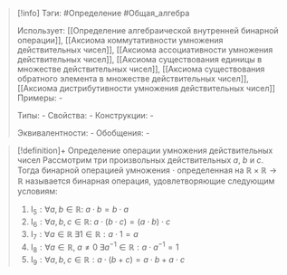 > [!info]
> Тэги: #Определение #Общая_алгебра 
> 
> Использует: [[Определение aлгебраической внутренней бинарной операции]], [[Аксиомa коммутативности умножения действительных чисел]], [[Аксиомa ассоциативности умножения действительных чисел]], [[Аксиомa существования единицы в множестве действительных чисел]], [[Аксиомa существования обратного элемента в множестве действительных чисел]], [[Аксиомa дистрибутивности умножения действительных чисел]] 
> Примеры: *-*
> 
> Типы: *-*
> Свойства: *-*
> Конструкции: *-*
> 
> Эквивалентности: *-*
> Обобщения: *-*

> [!definition]+ Определение операции умножения действительных чисел
> Рассмотрим три произвольных действительных $a$, $b$ и $c$. Тогда бинарной операцией умножения $\cdot$ определенная на $\mathbb{R \times R \rightarrow R}$ называется бинарная операция, удовлетворяющие следующим условиям:
> 1. $\text{I}_{5}: \forall a,b \in \mathbb R: \; a \cdot b = b \cdot a$
> 2. $\text{I}_{6}: \forall a,b,c \in \mathbb R: \; a \cdot (b \cdot c) = (a \cdot b) \cdot c$
> 3. $\text{I}_{7}: \forall a \in \mathbb R \; \exists 1 \in \mathbb R: a \cdot 1 = a$
> 4. $\text{I}_{8}: \forall a \in \mathbb R, \; a \neq 0 \; \exists a^{-1} \in \mathbb R: a \cdot a^{-1} = 1$
> 5. $\text{I}_{9}: \forall a, b, c \in \mathbb R: a \cdot (b + c) = a \cdot b + a \cdot c$
